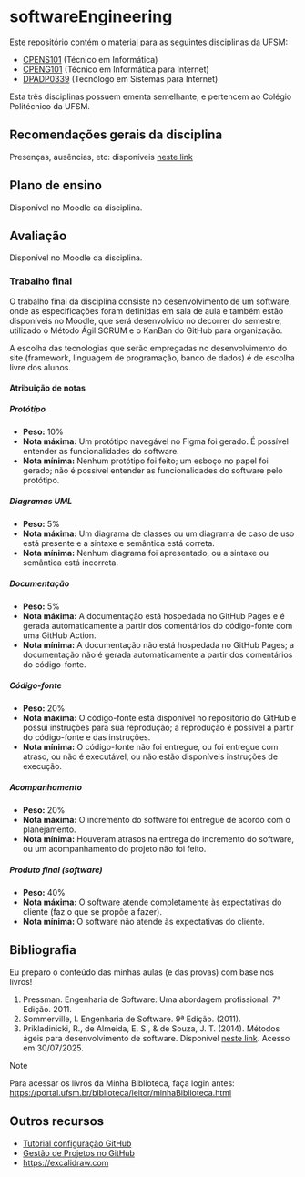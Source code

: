 # softwareEngineering

Este repositório contém o material para as seguintes disciplinas da UFSM:

* [CPENS101](https://www.ufsm.br/ementario/disciplinas/CPENS101) (Técnico em Informática)
* [CPENG101](https://www.ufsm.br/ementario/disciplinas/CPENG101) (Técnico em Informática para Internet)
* [DPADP0339](https://www.ufsm.br/ementario/disciplinas/DPADP0339) (Tecnólogo em Sistemas para Internet)

Esta três disciplinas possuem ementa semelhante, e pertencem ao Colégio Politécnico da UFSM.

## Recomendações gerais da disciplina

Presenças, ausências, etc: disponíveis 
[neste link](https://docs.google.com/presentation/d/1bHykClUIJPrOoPREE4c37xTbvhiOyc1jgmfkjM9PfQE/edit?usp=sharing)

## Plano de ensino

Disponível no Moodle da disciplina.

## Avaliação

Disponível no Moodle da disciplina.

### Trabalho final

O trabalho final da disciplina consiste no desenvolvimento de um software, onde as especificações foram definidas em 
sala de aula e também estão disponíveis no Moodle, que será desenvolvido no decorrer do semestre, 
utilizado o Método Ágil SCRUM e o KanBan do GitHub para organização.

A escolha das tecnologias que serão empregadas no desenvolvimento do site (framework, linguagem de programação, 
banco de dados) é de escolha livre dos alunos.

#### Atribuição de notas

##### Protótipo

* **Peso:** 10%
* **Nota máxima:** Um protótipo navegável no Figma foi gerado. É possível entender as funcionalidades do software. 
* **Nota mínima:** Nenhum protótipo foi feito; um esboço no papel foi gerado; não é possível entender as funcionalidades 
  do software pelo protótipo.

##### Diagramas UML

* **Peso:** 5%
* **Nota máxima:** Um diagrama de classes ou um diagrama de caso de uso está presente e a sintaxe e semântica está correta. 
* **Nota mínima:** Nenhum diagrama foi apresentado, ou a sintaxe ou semântica está incorreta.

##### Documentação

* **Peso:** 5%
* **Nota máxima:** A documentação está hospedada no GitHub Pages e é gerada automaticamente a partir dos comentários do 
  código-fonte com uma GitHub Action.
* **Nota mínima:** A documentação não está hospedada no GitHub Pages; a documentação não é gerada automaticamente a 
  partir dos comentários do código-fonte.

##### Código-fonte

* **Peso:** 20%
* **Nota máxima:** O código-fonte está disponível no repositório do GitHub e possui instruções para sua reprodução; a 
  reprodução é possível a partir do código-fonte e das instruções.
* **Nota mínima:** O código-fonte não foi entregue, ou foi entregue com atraso, ou não é executável, ou não estão 
  disponíveis instruções de execução.

##### Acompanhamento

* **Peso:** 20%
* **Nota máxima:** O incremento do software foi entregue de acordo com o planejamento. 
* **Nota mínima:** Houveram atrasos na entrega do incremento do software, ou um acompanhamento do projeto não foi feito.

##### Produto final (software)

* **Peso:** 40%
* **Nota máxima:** O software atende completamente às expectativas do cliente (faz o que se propõe a fazer). 
* **Nota mínima:** O software não atende às expectativas do cliente.

## Bibliografia

Eu preparo o conteúdo das minhas aulas (e das provas) com base nos livros!

1. Pressman. Engenharia de Software: Uma abordagem profissional. 7ª Edição. 2011.
2. Sommerville, I. Engenharia de Software. 9ª Edição. (2011).
3. Prikladinicki, R., de Almeida, E. S., & de Souza, J. T. (2014). Métodos ágeis para desenvolvimento de software. 
   Disponível [neste link](https://integrada.minhabiblioteca.com.br/reader/books/9788582602089). Acesso em 30/07/2025.

> [!NOTE]
> Para acessar os livros da Minha Biblioteca, faça login antes: https://portal.ufsm.br/biblioteca/leitor/minhaBiblioteca.html

## Outros recursos

* [Tutorial configuração GitHub](https://docs.google.com/presentation/d/1JtJM38hLLYEJfo3QtYNRS3s0HGgA4PkT)
* [Gestão de Projetos no GitHub](https://docs.google.com/presentation/d/1Ne7fYNrFPpXlzBTle5jOIbylwRhYKOqo/edit?usp=sharing&ouid=104461789119995870811&rtpof=true&sd=true)
* https://excalidraw.com
